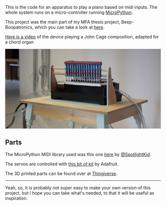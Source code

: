 This is the code for an apparatus to play a piano based on midi inputs. The whole system runs on a micro-controller running [MicroPython](https://micropython.org/).

This project was the main part of my MFA thesis project, Beep-Boopatronics, which you can take a look at [here](https://maxlupo.com/beep-boopatronics/).

[Here is a video](https://youtu.be/Uxc-VaRnjG4) of the device playing a John Cage composition, adapted for a chord organ

<img src=/assets/chord_organ.JPG width="700"/>

## Parts

 The MicroPython MIDI library used was this one [here](https://github.com/SpotlightKid/micropython-stm-lib/tree/master/midi) by [@SpotlightKid](https://github.com/SpotlightKid).

 The servos are controlled with [this bit of kit](https://www.adafruit.com/product/815) by Adafruit.

 The 3D printed parts can be found over at [Thingiverse](https://www.thingiverse.com/thing:2654830).

---

 Yeah, so, it is probably not super easy to make your own version of this project, but I hope you can take what's needed, to that it will be useful as inspiration.
